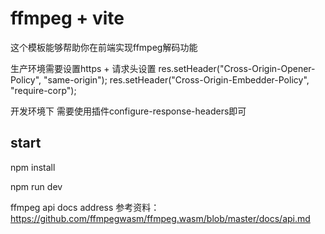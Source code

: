 # ffmpeg + vite

这个模板能够帮助你在前端实现ffmpeg解码功能

生产环境需要设置https + 请求头设置
res.setHeader("Cross-Origin-Opener-Policy", "same-origin");
res.setHeader("Cross-Origin-Embedder-Policy", "require-corp");


开发环境下 需要使用插件configure-response-headers即可


## start

npm install

npm run dev

ffmpeg api docs address
参考资料：https://github.com/ffmpegwasm/ffmpeg.wasm/blob/master/docs/api.md
